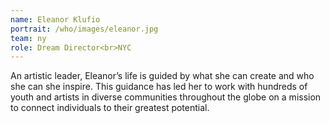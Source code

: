 ```yaml
---
name: Eleanor Klufio
portrait: /who/images/eleanor.jpg
team: ny
role: Dream Director<br>NYC
---
```


An artistic leader, Eleanor’s life is guided by what she can create and who she can she inspire. This guidance has led her to work with hundreds of youth and artists in diverse communities throughout the globe on a mission to connect individuals to their greatest potential.